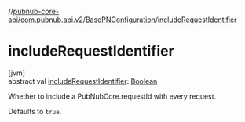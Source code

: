 //[pubnub-core-api](../../../index.md)/[com.pubnub.api.v2](../index.md)/[BasePNConfiguration](index.md)/[includeRequestIdentifier](include-request-identifier.md)

# includeRequestIdentifier

[jvm]\
abstract val [includeRequestIdentifier](include-request-identifier.md): [Boolean](https://kotlinlang.org/api/latest/jvm/stdlib/kotlin/-boolean/index.html)

Whether to include a PubNubCore.requestId with every request.

Defaults to `true`.
